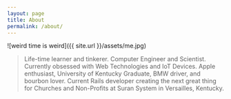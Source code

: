 ```yaml
---
layout: page
title: About
permalink: /about/
---
```



![weird time is weird]({{ site.url }}/assets/me.jpg)


> Life-time learner and tinkerer. Computer Engineer and Scientist. Currently obsessed with Web Technologies and IoT Devices. Apple enthusiast, University of Kentucky Graduate, BMW driver, and bourbon lover. Current Rails developer creating the next great thing for Churches and Non-Profits at Suran System in Versailles, Kentucky.
